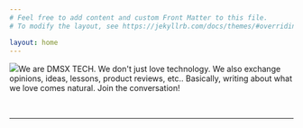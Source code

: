 ```yaml
---
# Feel free to add content and custom Front Matter to this file.
# To modify the layout, see https://jekyllrb.com/docs/themes/#overriding-theme-defaults

layout: home
---
```


<img id="favicon" src="https://dmsxtech.github.io/favicon.png"/>We are <span class="techenthu">DMSX TECH.</span> We don't just love technology. We also exchange opinions, ideas, lessons, product reviews, etc..  Basically, writing about what we love comes natural. Join the conversation!

<br>
<hr>
